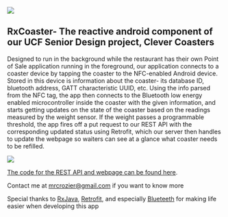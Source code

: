 
![](https://imgur.com/7OlUAY1.jpg)
## **RxCoaster**- The reactive android component of our UCF Senior Design project, Clever Coasters

Designed to run in the background while the restaurant has their own Point of Sale application running in the foreground, our application connects to a coaster device by tapping the coaster to the NFC-enabled Android device. Stored in this device is information about the coaster- its database ID, bluetooth address, GATT characteristic UUID, etc. Using the info parsed from the NFC tag, the app then connects to the Bluetooth low energy enabled microcontroller inside the coaster with the given information, and starts getting updates on the state of the coaster based on the readings measured by the weight sensor. If the weight passes a programmable threshold, the app fires off a put request to our REST API with the corresponding updated status using Retrofit, which our server then handles to update the webpage so waiters can see at a glance what coaster needs to be refilled. 


![](https://imgur.com/0qNEvlZ.png)

[The code for the REST API and webpage can be found here](https://github.com/mrcrozier/SD2-Webpage). 

Contact me at mrcrozier@gmail.com if you want to know more

Special thanks to [RxJava](https://github.com/ReactiveX/RxJava), [Retrofit](https://github.com/square/retrofit), and especially [Blueteeth](https://github.com/RobotPajamas/Blueteeth) for making life easier when developing this app
